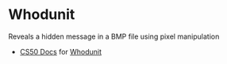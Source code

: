 # Whodunit
Reveals a hidden message in a BMP file using pixel manipulation
* [CS50 Docs](https://docs.cs50.net/2018/x/psets/4/whodunit/whodunit.html) for [Whodunit](https://github.com/emilyd17/whodunit/tree/master/whodunit)
